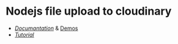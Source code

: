 # Nodejs file upload to cloudinary
 - [*Documantation*](https://cloudinary.com/documentation/node_integration) & [Demos](https://cloudinary.com/demos)
 - [*Tutorial*](https://www.youtube.com/watch?v=2gEv05VmEC8&t=7s)


